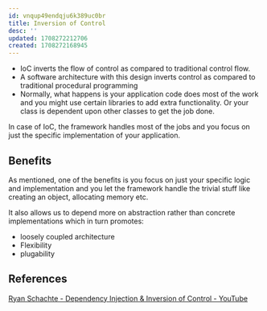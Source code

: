 ```yaml
---
id: vnqup49endqju6k389uc0br
title: Inversion of Control
desc: ''
updated: 1708272212706
created: 1708272168945
---
```




- IoC inverts the flow of control as compared to traditional control flow.
- A software architecture with this design inverts control as compared to traditional procedural programming
- Normally, what happens is your application code does most of the work and you might use certain libraries to add extra functionality. Or your class is dependent upon other classes to get the job done.

In case of IoC, the framework handles most of the jobs and you focus on just the specific implementation of your application.

## Benefits

As mentioned, one of the benefits is you focus on just your specific logic and implementation and you let the framework handle the trivial stuff like creating an object, allocating memory etc.

It also allows us to depend more on abstraction rather than concrete implementations which in turn promotes:

- loosely coupled architecture
- Flexibility
- plugability

## References

[Ryan Schachte - Dependency Injection & Inversion of Control - YouTube](https://www.youtube.com/watch?v=EPv9-cHEmQw&t=92s)

